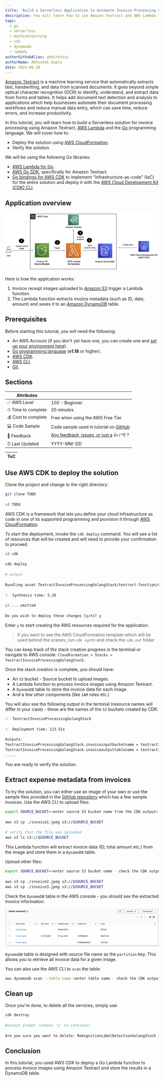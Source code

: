 ```yaml
---
title: 'Build a Serverless Application to Automate Invoice Processing on AWS'
description: You will learn how to use Amazon Textract and AWS Lambda to process invoice images and extract metadata using the Go programming language.
tags:
  - go
  - serverless
  - machinelearning
  - cdk
  - dynamodb
  - lambda
authorGithubAlias: abhirockzz
authorName: Abhishek Gupta
date: 2023-06-20
---
```


[Amazon Textract](https://docs.aws.amazon.com/textract/latest/dg/what-is.html) is a machine learning service that automatically extracts text, handwriting, and data from scanned documents. It goes beyond simple optical character recognition (OCR) to identify, understand, and extract data from forms and tables. It helps add document text detection and analysis to applications which help businesses automate their document processing workflows and reduce manual data entry, which can save time, reduce errors, and increase productivity.

In this tutorial, you will learn how to build a Serverless solution for invoice processing using Amazon Textract, [AWS Lambda](https://aws.amazon.com/lambda/) and the [Go](https://go.dev/) programming language. We will cover how to:

- Deploy the solution using [AWS CloudFormation](https://aws.amazon.com/cloudformation/).
- Verify the solution.

We will be using the following Go libraries:

- [AWS Lambda for Go](https://github.com/aws/aws-lambda-go).
- [AWS Go SDK](https://pkg.go.dev/github.com/aws/aws-sdk-go-v2/service/textract), specifically for Amazon Textract.
- [Go bindings for AWS CDK](https://docs.aws.amazon.com/cdk/v2/guide/work-with-cdk-go.html) to implement "Infrastructure-as-code" (IaC) for the entire solution and deploy it with the [AWS Cloud Development Kit (CDK) CLI](https://docs.aws.amazon.com/cdk/v2/guide/cli.html).

## Application overview

![](images/diagram.png)

Here is how the application works:

1. Invoice receipt images uploaded to [Amazon S3](https://docs.aws.amazon.com/AmazonS3/latest/userguide/Welcome.html) trigger a Lambda function.
2. The Lambda function extracts invoice metadata (such as ID, date, amount) and saves it to an [Amazon DynamoDB](https://docs.aws.amazon.com/amazondynamodb/latest/developerguide/Introduction.html) table. 

## Prerequisites

Before starting this tutorial, you will need the following:

- An AWS Account (if you don't yet have one, you can create one and [set up your environment here](https://aws.amazon.com/getting-started/guides/setup-environment/)).
- [Go programming language](https://go.dev/dl/) (**v1.18** or higher).
- [AWS CDK](https://docs.aws.amazon.com/cdk/v2/guide/getting_started.html#getting_started_install).
- [AWS CLI](https://docs.aws.amazon.com/cli/latest/userguide/getting-started-install.html).
- [Git](https://git-scm.com/downloads).

## Sections
<!-- Update with the appropriate values -->
| Attributes                |                                   |
| ------------------- | -------------------------------------- |
| ✅ AWS Level        | 100 - Beginner                          |
| ⏱ Time to complete  | 20 minutes                             |
| 💰 Cost to complete | Free when using the AWS Free Tier      |
| 💻 Code Sample         | Code sample used in tutorial on [GitHub](TODO)                             |
| 📢 Feedback            | <a href="https://pulse.buildon.aws/survey/DEM0H5VW" target="_blank">Any feedback, issues, or just a</a> 👍 / 👎 ?    |
| ⏰ Last Updated     | YYYY-MM-DD                             |

| ToC |
|-----|
<!-- Use the above to auto-generate the table of content. Only build out a manual one if there are too many (sub) sections. -->


## Use AWS CDK to deploy the solution

Clone the project and change to the right directory:

```bash
git clone TODO

cd TODO
```

AWS CDK is a framework that lets you define your cloud infrastructure as code in one of its supported programming and provision it through [AWS CloudFormation](https://aws.amazon.com/cloudformation/).

To start the deployment, invoke the `cdk deploy` command. You will see a list of resources that will be created and will need to provide your confirmation to proceed.

```bash
cd cdk

cdk deploy

# output

Bundling asset TextractInvoiceProcessingGolangStack/textract-function/Code/Stage...

✨  Synthesis time: 5.26

//.... omitted

Do you wish to deploy these changes (y/n)? y
```

Enter `y` to start creating the AWS resources required for the application.

> If you want to see the AWS CloudFormation template which will be used behind the scenes, run `cdk synth` and check the `cdk.out` folder

You can keep track of the stack creation progress in the terminal or navigate to AWS console: `CloudFormation > Stacks > TextractInvoiceProcessingGolangStack`. 

Once the stack creation is complete, you should have:

- An `S3` bucket - Source bucket to upload images.
- A Lambda function to process invoice images using Amazon Textract.
- A `DyanmoDB` table to store the invoice data for each image.
- And a few other components (like `IAM` roles etc.)

You will also see the following output in the terminal (resource names will differ in your case) - these are the names of the `S3` buckets created by CDK:

```bash
✅  TextractInvoiceProcessingGolangStack

✨  Deployment time: 113.51s

Outputs:
TextractInvoiceProcessingGolangStack.invoiceinputbucketname = textractinvoiceprocessin-invoiceimagesinputbucket-bro1y13pib0r
TextractInvoiceProcessingGolangStack.invoiceoutputtablename = textractinvoiceprocessin-invoiceimagesinputbucket-bro1y13pib0r_invoice_output
.....
```

You are ready to verify the solution.

## Extract expense metadata from invoices

To try the solution, you can either use an image of your own or use the sample files provided in the [GitHub repository](TODO) which has a few sample invoices. Use the AWS CLI to upload files:

```bash
export SOURCE_BUCKET=<enter source S3 bucket name from the CDK output>

aws s3 cp ./invoice1.jpeg s3://$SOURCE_BUCKET

# verify that the file was uploaded
aws s3 ls s3://$SOURCE_BUCKET
```

This Lambda function will extract invoice data (ID, total amount etc.) from the image and store them in a `DynamoDB` table. 

Upload other files:

```bash
export SOURCE_BUCKET=<enter source S3 bucket name - check the CDK output>

aws s3 cp ./invoice2.jpeg s3://$SOURCE_BUCKET
aws s3 cp ./invoice3.jpeg s3://$SOURCE_BUCKET
```

Check the `DynamoDB` table in the AWS console - you should see the extracted invoice information.

![](images/output.png)

`DynamoDB` table is designed with source file name as the `partition` key. This allows you to retrieve all invoice data for a given image.

You can also use the AWS CLI to `scan` the table:

```bash
aws dynamodb scan --table-name <enter table name - check the CDK output>
```

## Clean up

Once you're done, to delete all the services, simply use:

```bash
cdk destroy

#output prompt (choose 'y' to continue)

Are you sure you want to delete: RekognitionLabelDetectionGolangStack (y/n)?
```

## Conclusion

In this tutorial, you used AWS CDK to deploy a Go Lambda function to process invoice images using Amazon Textract and store the results in a DynamoDB table.